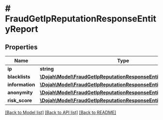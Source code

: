 # # FraudGetIpReputationResponseEntityReport

## Properties

Name | Type | Description | Notes
------------ | ------------- | ------------- | -------------
**ip** | **string** |  | [optional]
**blacklists** | [**\Dojah\Model\FraudGetIpReputationResponseEntityReportBlacklists**](FraudGetIpReputationResponseEntityReportBlacklists.md) |  | [optional]
**information** | [**\Dojah\Model\FraudGetIpReputationResponseEntityReportInformation**](FraudGetIpReputationResponseEntityReportInformation.md) |  | [optional]
**anonymity** | [**\Dojah\Model\FraudGetIpReputationResponseEntityReportAnonymity**](FraudGetIpReputationResponseEntityReportAnonymity.md) |  | [optional]
**risk_score** | [**\Dojah\Model\FraudGetIpReputationResponseEntityReportRiskScore**](FraudGetIpReputationResponseEntityReportRiskScore.md) |  | [optional]

[[Back to Model list]](../../README.md#models) [[Back to API list]](../../README.md#endpoints) [[Back to README]](../../README.md)
